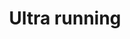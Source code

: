 ---
title: Ultra running
description: 
image:

# Badge style
style:
    background: "#0073E6"
    color: "#fff"
---